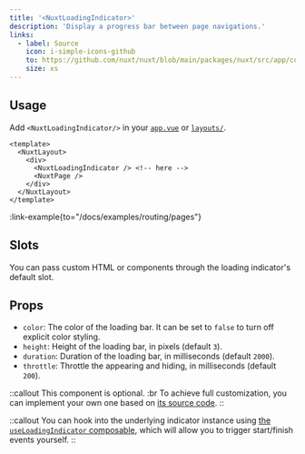 ```yaml
---
title: '<NuxtLoadingIndicator>'
description: 'Display a progress bar between page navigations.'
links:
  - label: Source
    icon: i-simple-icons-github
    to: https://github.com/nuxt/nuxt/blob/main/packages/nuxt/src/app/components/nuxt-loading-indicator.ts
    size: xs
---
```


## Usage

Add `<NuxtLoadingIndicator/>` in your [`app.vue`](/docs/guide/directory-structure/app) or [`layouts/`](/docs/guide/directory-structure/layouts).

```vue [app.vue]
<template>
  <NuxtLayout>
    <div>
      <NuxtLoadingIndicator /> <!-- here -->
      <NuxtPage />
    </div>
  </NuxtLayout>
</template>
```

:link-example{to="/docs/examples/routing/pages"}

## Slots

You can pass custom HTML or components through the loading indicator's default slot.

## Props

- `color`: The color of the loading bar. It can be set to `false` to turn off explicit color styling.
- `height`: Height of the loading bar, in pixels (default `3`).
- `duration`: Duration of the loading bar, in milliseconds (default `2000`).
- `throttle`: Throttle the appearing and hiding, in milliseconds (default `200`).

::callout
This component is optional. :br
To achieve full customization, you can implement your own one based on [its source code](https://github.com/nuxt/nuxt/blob/main/packages/nuxt/src/app/components/nuxt-loading-indicator.ts).
::

::callout
You can hook into the underlying indicator instance using [the `useLoadingIndicator` composable](/docs/api/composables/use-loading-indicator), which will allow you to trigger start/finish events yourself.
::
